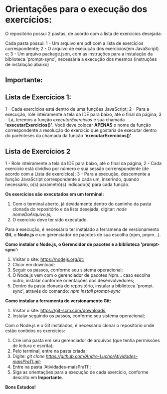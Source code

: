 # Orientações para o execução dos exercícios:

O repositório possui 2 pastas, de acordo com a lista de exercícios desejada:

Cada pasta possui:
1 - Um arquivo em pdf com a lista de exercícios correspondente;
2 - O arquivo de execução dos exercícios(em JavaScript) e;
3 - Um arquivo package.json, com as instruções para a instalação da biblioteca 'prompt-sync', necessária a execução dos mesmos (instruções de instalação abaixo)

## Importante:

## Lista de Exercícios 1:

1 - Cada exercícios está dentro de uma funções JavaScript;
2 - Para a execução, role inteiramente a tela da IDE para baixo, até o final da página;
3 - Lá, teremos a função _executarExercicios_ e sua chamada **'executarExercicios()'**.
Você deve colocar **APENAS** o nome da função correspondente a resolução do exercício que gostaria de executar dentro do parênteses da chamada da função **'executarExercicios()'**.

## Lista de Exercícios 2

1 - Role inteiramente a tela da IDE para baixo, até o final da página;
2 - Cada exercício está dividivo por número e sua sessão correnspondente (de acordo com a Lista de exercícios);
3 - Para a execução, descomente a função JavaScript correspondente a cada um, inserindo, quando necessário, o(s) parametrô(s) indicado(s) para cada função.

**Os exercícios são executados em um terminal:**

1. Com o terminal aberto, já devidamente dentro do caminho da pasta clonada do repositório e da lista desejada, digitar: _node nomeDoArquivo.js_;
2. O exercício deve ter sido executado.

Para a execução, é necessário ter instalado a ferramena de versionamento **Git**, o **Node.js** e um gerenciador de pacotes de sua escolha (npm, pnpm...).

**Como instalar o Node.js, o Gerencidor de pacotes e a biblioteca 'prompt-sync':**

1. Visitar o site: https://nodejs.org/pt;
2. Clicar em download;
3. Seguir os passos, conforme seu sistema operacional;
4. O Node.js vem com o gerenciador de pacotes Npm... caso escolha outro, instalar conforme orientações dos desenvolvedores;
5. Dentro da pasta clonada do repositório, instalar a biblioteca 'prompt-sync', através do comando: _npm install prompt-sync_

**Como instalar a ferramenta de versionamento Git:**

1.  Visitar o site: https://git-scm.com/downloads;
2.  Instalar seguindo os passos, conforme seu sistema operacional;

Com o Node.js e o Git instalados, é necessário clonar o repositório onde estão contidos os exercícios:

1. Crie uma pasta em seu gerenciador de arquivos (que tenha permissões de leitura e escrita);
2. Pelo terminal, entre na pasta criada;
3. Digite: _git clone https://github.com/Andre-Lucho/Atividades-maisPraTI.git_;
4. Entre na pasta 'Atividades-maisPraTI';
5. Siga as orientações para a execução de cada exercício, conforme descrito em **Importante**.

**Bons Estudos!**

